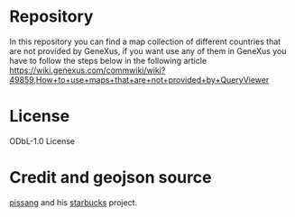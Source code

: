 # Repository
In this repository you can find a map collection of different countries that are not provided by GeneXus, if you want use any of them in GeneXus you have to follow the steps below in the following article https://wiki.genexus.com/commwiki/wiki?49859,How+to+use+maps+that+are+not+provided+by+QueryViewer

# License
ODbL-1.0 License

# Credit and geojson source
[pissang](https://github.com/pissang) and his [starbucks](https://github.com/pissang/starbucks) project.

